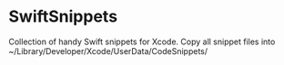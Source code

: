 # SwiftSnippets
Collection of handy Swift snippets for Xcode. 
Copy all snippet files into ~/Library/Developer/Xcode/UserData/CodeSnippets/
